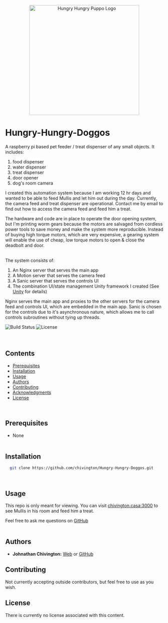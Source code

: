 <p align="center">
  <img width='350' src='https://github.com/chivington/Hungry-Hungry-Doggos/blob/main/imgs/hungry-hungry-puppos.png' alt='Hungry Hungry Puppo Logo'/>
</p>

# Hungry-Hungry-Doggos
A raspberry pi based pet feeder / treat dispenser of any small objects. It includes:

1. food dispenser
2. water dispenser
3. treat dispenser
4. door opener
5. dog's room camera

I created this automation system because I am working 12 hr days and wanted to be able to feed Mullis and let him out during the day. Currently, the camera feed and treat dispenser are operational. Contact me by email to find out how to access the camera feed and feed him a treat.

The hardware and code are in place to operate the door opening system, but I'm printing worm gears because the motors are salvaged from cordless power tools to save money and make the system more reproducible. Instead of buying high torque motors, which are very expensive, a gearing system will enable the use of cheap, low torque motors to open & close the deadbolt and door.

<br/>
The system consists of:

1. An Nginx server that serves the main app
2. A Motion server that serves the camera feed
3. A Sanic server that serves the controls UI
4. The combination UI/state management Unity framework I created (See [Unity](https://github.com/chivington/Unity) for details)

Nginx serves the main app and proxies to the other servers for the camera feed and controls UI, which are embedded in the main app. Sanic is chosen for the controls due to it's asynchronous nature, which allows me to call controls subroutines without tying up threads.

![Build Status](https://img.shields.io/badge/build-Stable-green.svg)
![License](https://img.shields.io/badge/license-NONE-lime.svg)
<br/><br/><br/>

## Contents
* [Prerequisites](https://github.com/chivington/Hungry-Hungry-Doggos/tree/master#prerequisites)
* [Installation](https://github.com/chivington/Hungry-Hungry-Doggos/tree/master#installation)
* [Usage](https://github.com/chivington/Hungry-Hungry-Doggos/tree/master#usage)
* [Authors](https://github.com/chivington/Hungry-Hungry-Doggos/tree/master#authors)
* [Contributing](https://github.com/chivington/Hungry-Hungry-Doggos/tree/master#contributing)
* [Acknowledgments](https://github.com/chivington/Hungry-Hungry-Doggos/tree/master#acknowledgments)
* [License](https://github.com/chivington/Hungry-Hungry-Doggos/tree/master#license)
<br/>

## Prerequisites
  * None
<br/><br/>


## Installation
```bash
  git clone https://github.com/chivington/Hungry-Hungry-Doggos.git
```
<br/>


## Usage
This repo is only meant for viewing. You can visit [chivington.casa:3000](https://chivington.casa:3000) to see Mullis in his room and feed him a treat.

Feel free to ask me questions on [GitHub](https://github.com/chivington)
<br/><br/>


## Authors
* **Johnathan Chivington:** [Web](https://chivington.net) or [GitHub](https://github.com/chivington)

## Contributing
Not currently accepting outside contributors, but feel free to use as you wish.

## License
There is currently no license associated with this content.
<br/><br/>
